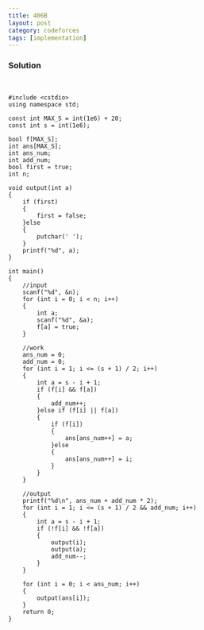 ```yaml
---
title: 406B
layout: post
category: codeforces
tags: [implementation]
---
```



### Solution  
<br/>

	#include <cstdio>
	using namespace std;

	const int MAX_S = int(1e6) + 20;
	const int s = int(1e6);

	bool f[MAX_S];
	int ans[MAX_S];
	int ans_num;
	int add_num;
	bool first = true;
	int n;

	void output(int a)
	{
		if (first)
		{
			first = false;
		}else
		{
			putchar(' ');
		}
		printf("%d", a);
	}

	int main()
	{
		//input
		scanf("%d", &n);
		for (int i = 0; i < n; i++)
		{
			int a;
			scanf("%d", &a);
			f[a] = true;
		}

		//work
		ans_num = 0;
		add_num = 0;
		for (int i = 1; i <= (s + 1) / 2; i++)
		{
			int a = s - i + 1;
			if (f[i] && f[a])
			{
				add_num++;
			}else if (f[i] || f[a])
			{
				if (f[i])
				{
					ans[ans_num++] = a;
				}else
				{
					ans[ans_num++] = i;
				}
			}
		}

		//output
		printf("%d\n", ans_num + add_num * 2);
		for (int i = 1; i <= (s + 1) / 2 && add_num; i++)
		{
			int a = s - i + 1;
			if (!f[i] && !f[a])
			{
				output(i);
				output(a);
				add_num--;
			}
		}

		for (int i = 0; i < ans_num; i++)
		{
			output(ans[i]);
		}
		return 0;
	}

